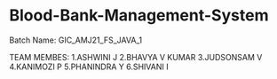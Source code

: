 # Blood-Bank-Management-System
Batch Name: GIC_AMJ21_FS_JAVA_1

TEAM MEMBES:
1.ASHWINI J
2.BHAVYA V KUMAR
3.JUDSONSAM V
4.KANIMOZI P
5.PHANINDRA Y
6.SHIVANI I

